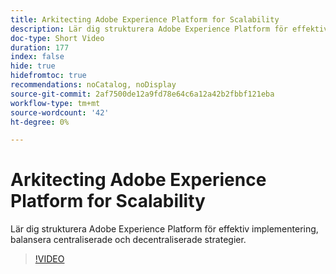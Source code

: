 ```yaml
---
title: Arkitecting Adobe Experience Platform for Scalability
description: Lär dig strukturera Adobe Experience Platform för effektiv implementering, balansera centraliserade och decentraliserade strategier.
doc-type: Short Video
duration: 177
index: false
hide: true
hidefromtoc: true
recommendations: noCatalog, noDisplay
source-git-commit: 2af7500de12a9fd78e64c6a12a42b2fbbf121eba
workflow-type: tm+mt
source-wordcount: '42'
ht-degree: 0%

---
```



# Arkitecting Adobe Experience Platform for Scalability

Lär dig strukturera Adobe Experience Platform för effektiv implementering, balansera centraliserade och decentraliserade strategier.

<!-- 62_S601_3442532_176_architecting-adobe-experience-platform-for-scalability -->
>[!VIDEO](https://video.tv.adobe.com/v/3458321/?learn=on&enablevpops=true)

